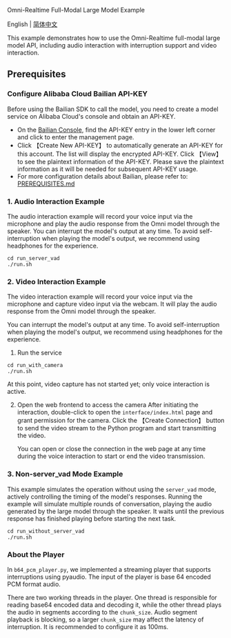 Omni-Realtime Full-Modal Large Model Example

English | [简体中文](./README.md)

This example demonstrates how to use the Omni-Realtime full-modal large model API, including audio interaction with interruption support and video interaction.

## Prerequisites

### Configure Alibaba Cloud Bailian API-KEY
Before using the Bailian SDK to call the model, you need to create a model service on Alibaba Cloud's console and obtain an API-KEY.
- On the [Bailian Console](https://bailian.console.aliyun.com/), find the API-KEY entry in the lower left corner and click to enter the management page.
- Click 【Create New API-KEY】 to automatically generate an API-KEY for this account. The list will display the encrypted API-KEY. Click 【View】 to see the plaintext information of the API-KEY. Please save the plaintext information as it will be needed for subsequent API-KEY usage.
- For more configuration details about Bailian, please refer to: [PREREQUISITES.md](../../../../PREREQUISITES.md)

### 1. Audio Interaction Example
The audio interaction example will record your voice input via the microphone and play the audio response from the Omni model through the speaker. You can interrupt the model's output at any time. To avoid self-interruption when playing the model's output, we recommend using headphones for the experience.
```shell
cd run_server_vad
./run.sh
```

### 2. Video Interaction Example
The video interaction example will record your voice input via the microphone and capture video input via the webcam. It will play the audio response from the Omni model through the speaker.

You can interrupt the model's output at any time. To avoid self-interruption when playing the model's output, we recommend using headphones for the experience.
1. Run the service
```shell
cd run_with_camera
./run.sh
```
At this point, video capture has not started yet; only voice interaction is active.

2. Open the web frontend to access the camera
After initiating the interaction, double-click to open the `interface/index.html` page and grant permission for the camera. Click the 【Create Connection】 button to send the video stream to the Python program and start transmitting the video.

    You can open or close the connection in the web page at any time during the voice interaction to start or end the video transmission.

### 3. Non-server_vad Mode Example

This example simulates the operation without using the `server_vad` mode, actively controlling the timing of the model's responses. Running the example will simulate multiple rounds of conversation, playing the audio generated by the large model through the speaker. It waits until the previous response has finished playing before starting the next task.

```shell
cd run_without_server_vad
./run.sh
```

### About the Player

In `b64_pcm_player.py`, we implemented a streaming player that supports interruptions using pyaudio. The input of the player is base 64 encoded PCM format audio.

There are two working threads in the player. One thread is responsible for reading base64 encoded data and decoding it, while the other thread plays the audio in segments according to the `chunk_size`. Audio segment playback is blocking, so a larger `chunk_size` may affect the latency of interruption. It is recommended to configure it as 100ms.
